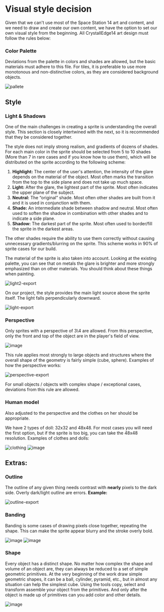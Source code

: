 # Visual style decision

Given that we can't use most of the Space Station 14 art and content, and we need to draw and create our own content, we have the option to set our own visual style from the beginning. All CrystallEdge14 art design must follow the rules below:

### Color Palette

Deviations from the palette in colors and shades are allowed, but the basic materials must adhere to this file.
For tiles, it is preferable to use more monotonous and non-distinctive colors, as they are considered background objects.

![pallete](https://github.com/user-attachments/assets/e96d01f8-b90d-4688-8eaa-1102b472c3ab)

## Style
### Light & Shadows
One of the main challenges in creating a sprite is understanding the overall style. This section is closely intertwined with the next, so it is recommended that they be considered together.

The style does not imply strong realism, and gradients of dozens of shades. For each main color in the sprite should be selected from 5 to 10 shades (More than 7 in rare cases and if you know how to use them), which will be distributed on the sprite according to the following scheme:

1. **Highlight:** The center of the user's attention, the intensity of the glare depends on the material of the object. Most often marks the transition from the top to the side plane and does not take up much space.
2. **Light:** After the glare, the lightest part of the sprite. Most often indicates the upper plane of the subject.
3. **Neutral:** The “original” shade. Most often other shades are built from it and it is used in conjunction with them.
4. **Shade:** An intermediate shade between shadow and neutral. Most often used to soften the shadow in combination with other shades and to indicate a side plane.
5. **Shadow:** The darkest part of the sprite. Most often used to border/fill the sprite in the darkest areas.

The other shades require the ability to use them correctly without causing unnecessary gradients/blurring on the sprite. This scheme works in 90% of sprite cases for our build.

The material of the sprite is also taken into account. Looking at the existing palette, you can see that on metals the glare is brighter and more strongly emphasized than on other materials. You should think about these things when painting.

![light2-export](https://github.com/user-attachments/assets/36ae3e04-ac65-4345-9064-1ed910ee806d)

On our project, the style provides the main light source above the sprite itself. The light falls perpendicularly downward.

![light-export](https://github.com/user-attachments/assets/dd1b0ca8-ca98-420c-82cd-3f5afe571992)

### Perspective

Only sprites with a perspective of 3\4 are allowed. From this perspective, only the front and top of the object are in the player's field of view.

![image](https://github.com/crystallpunk-14/crystallpunk-docs/assets/132602258/b646fd3a-96c8-4909-b7a6-c840387e725f)

This rule applies most strongly to large objects and structures where the overall shape of the geometry is fairly simple (cube, sphere).
Examples of how the perspective works:

![perspective-export](https://github.com/user-attachments/assets/e4f9787f-eb34-4704-9f4a-5c0078a0e041)

For small objects / objects with complex shape / exceptional cases, deviations from this rule are allowed.

### Human model

Also adjusted to the perspective and the clothes on her should be appropriate.

We have 2 types of doll: 32x32 and 48x48. For most cases you will need the first option, but if the sprite is too big, you can take the 48x48 resolution.
Examples of clothes and dolls:

![clothing](https://github.com/user-attachments/assets/0cc26c17-c7dd-4cea-b443-ed39c0143601)
![image](https://github.com/Agoichi/crystallpunk-docs-AGOICHI/assets/92464780/d05cae30-f4f6-46f8-b25e-c080375815be)

## Extras:
### Outline
The outline of any given thing needs contrast with __nearly__ pixels to the dark side.
Overly dark/light outline are errors.
**Example:**

![outline-export](https://github.com/user-attachments/assets/40c535ec-572d-4d10-bfbc-9e92dc802ffb)


### Banding
Banding is some cases of drawing pixels close together, repeating the shape. This can make the sprite appear blurry and the stroke overly bold.

![image](https://github.com/user-attachments/assets/63686eb1-1c00-4994-9f5f-3e1770a7a29e)
![image](https://github.com/user-attachments/assets/8fca8041-6cdb-4d2d-a9f6-7bb93e9d0c5d)


### Shape

Every object has a distinct shape. No matter how complex the shape and volume of an object are, they can always be reduced to a set of simple geometric primitives. At the very beginning of the work draw simple geometric shapes, it can be a ball, cylinder, pyramid, etc., but in almost any situation can help the simplest cube. Using the tools copy, select and transform assemble your object from the primitives. And only after the object is made up of primitives can you add color and other details.

![image](https://github.com/user-attachments/assets/5ec0b74e-3b58-46fb-8990-395faf75d3d0)
